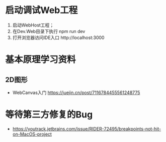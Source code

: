 
# 启动调试Web工程
1. 启动WebHost工程；
2. 在Dev.Web目录下执行 npm run dev
3. 打开浏览器访问IDE入口 http://localhost:3000


# 基本原理学习资料
## 2D图形
* WebCanvas入门 https://juejin.cn/post/7116784455561248775


# 等待第三方修复的Bug
* https://youtrack.jetbrains.com/issue/RIDER-72495/breakpoints-not-hit-on-MacOS-project